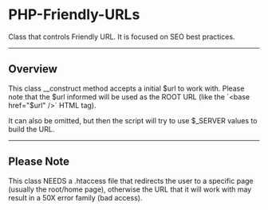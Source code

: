 # PHP-Friendly-URLs
Class that controls Friendly URL. It is focused on SEO best practices.

---

## Overview
This class __construct method accepts a initial $url to work with. Please note that the $url informed will be used as the ROOT URL (like the `<base href="$url" />` HTML tag).

It can also be omitted, but then the script will try to use $_SERVER values to build the URL.

---

## Please Note
This class NEEDS a .htaccess file that redirects the user to a specific page (usually the root/home page), otherwise the URL that it will work with may result in a 50X error family (bad access). 
